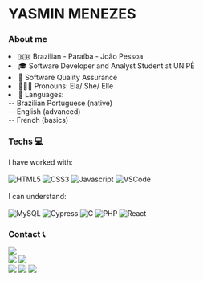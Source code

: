 # YASMIN MENEZES

### About me
<li>🇧🇷 Brazilian - Paraíba - João Pessoa </li>
<li>🎓 Software Developer and Analyst Student at UNIPÊ </li>
<li>🎯 Software Quality Assurance </li>
<li>👩🏽‍🦱 Pronouns: Ela/ She/ Elle </li>
<li>💬 Languages:
</br> -- Brazilian Portuguese (native)
</br> -- English (advanced)
</br> -- French (basics) </li>


### Techs 💻

I have worked with:
</br></br>
![HTML5](https://img.shields.io/badge/HTML5-E34F26?style=for-the-badge&logo=html5&logoColor=white)
![CSS3](https://img.shields.io/badge/CSS3-1572B6?style=for-the-badge&logo=css3&logoColor=white)
![Javascript](https://img.shields.io/badge/JavaScript-F7DF1E?style=for-the-badge&logo=javascript&logoColor=black)
![VSCode](https://img.shields.io/badge/Visual_Studio_Code-0078D4?style=for-the-badge&logo=visual%20studio%20code&logoColor=white)
</br>
</br>
I can understand:
</br></br>
![MySQL](https://img.shields.io/badge/MySQL-005C84?style=for-the-badge&logo=mysql&logoColor=white)
![Cypress](https://img.shields.io/badge/Cypress-17202C?style=for-the-badge&logo=cypress&logoColor=white)
![C](https://img.shields.io/badge/C-00599C?style=for-the-badge&logo=c&logoColor=white)
![PHP](https://img.shields.io/badge/PHP-777BB4?style=for-the-badge&logo=php&logoColor=white)
![React](https://img.shields.io/badge/React-20232A?style=for-the-badge&logo=react&logoColor=61DAFB)
</br>

### Contact 📞

<a href="https://www.linkedin.com/in/yasmin-menezes/47b885104" target="_blank"><img src="https://img.shields.io/badge/-LinkedIn-%230077B5?style=for-the-badge&logo=linkedin&logoColor=white" target="_blank"></a>
</br>
<a href = "mailto:yasminmsmenezes@gmail.com"><img src="https://img.shields.io/badge/-Gmail-%23333?style=for-the-badge&logo=gmail&logoColor=white" target="_blank"></a>
<a href = "mailto:yasmin_petroufcg@hotmail.com"><img src="https://img.shields.io/badge/Microsoft_Outlook-0078D4?style=for-the-badge&logo=microsoft-outlook&logoColor=white" target="_blank"></a>
</br>
<a href="tel:+5583996543682" target="_blank"><img src="https://img.shields.io/badge/WhatsApp-25D366?style=for-the-badge&logo=whatsapp&logoColor=white" target="_blank"></a>
<a href="tel:+5583996543682" target="_blank"><img src="https://img.shields.io/badge/Telegram-2CA5E0?style=for-the-badge&logo=telegram&logoColor=white" target="_blank"></a>
<a href="https://discord.com/users/YasminMenezes#8318" target="_blank"><img src="https://img.shields.io/badge/Discord-5865F2?style=for-the-badge&logo=discord&logoColor=white" target="_blank"></a>
